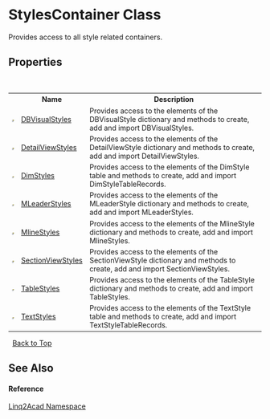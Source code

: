 # StylesContainer Class
 

Provides access to all style related containers.


## Properties
&nbsp;<table><tr><th></th><th>Name</th><th>Description</th></tr><tr><td>![Public property](media/pubproperty.gif "Public property")</td><td><a href="P_Linq2Acad_StylesContainer_DBVisualStyles.md#StylesContainerDBVisualStyles-Property">DBVisualStyles</a></td><td>
Provides access to the elements of the DBVisualStyle dictionary and methods to create, add and import DBVisualStyles.</td></tr><tr><td>![Public property](media/pubproperty.gif "Public property")</td><td><a href="P_Linq2Acad_StylesContainer_DetailViewStyles.md#StylesContainerDetailViewStyles-Property">DetailViewStyles</a></td><td>
Provides access to the elements of the DetailViewStyle dictionary and methods to create, add and import DetailViewStyles.</td></tr><tr><td>![Public property](media/pubproperty.gif "Public property")</td><td><a href="P_Linq2Acad_StylesContainer_DimStyles.md#StylesContainerDimStyles-Property">DimStyles</a></td><td>
Provides access to the elements of the DimStyle table and methods to create, add and import DimStyleTableRecords.</td></tr><tr><td>![Public property](media/pubproperty.gif "Public property")</td><td><a href="P_Linq2Acad_StylesContainer_MLeaderStyles.md#StylesContainerMLeaderStyles-Property">MLeaderStyles</a></td><td>
Provides access to the elements of the MLeaderStyle dictionary and methods to create, add and import MLeaderStyles.</td></tr><tr><td>![Public property](media/pubproperty.gif "Public property")</td><td><a href="P_Linq2Acad_StylesContainer_MlineStyles.md#StylesContainerMlineStyles-Property">MlineStyles</a></td><td>
Provides access to the elements of the MlineStyle dictionary and methods to create, add and import MlineStyles.</td></tr><tr><td>![Public property](media/pubproperty.gif "Public property")</td><td><a href="P_Linq2Acad_StylesContainer_SectionViewStyles.md#StylesContainerSectionViewStyles-Property">SectionViewStyles</a></td><td>
Provides access to the elements of the SectionViewStyle dictionary and methods to create, add and import SectionViewStyles.</td></tr><tr><td>![Public property](media/pubproperty.gif "Public property")</td><td><a href="P_Linq2Acad_StylesContainer_TableStyles.md#StylesContainerTableStyles-Property">TableStyles</a></td><td>
Provides access to the elements of the TableStyle dictionary and methods to create, add and import TableStyles.</td></tr><tr><td>![Public property](media/pubproperty.gif "Public property")</td><td><a href="P_Linq2Acad_StylesContainer_TextStyles.md#StylesContainerTextStyles-Property">TextStyles</a></td><td>
Provides access to the elements of the TextStyle table and methods to create, add and import TextStyleTableRecords.</td></tr></table>&nbsp;
<a href="#stylescontainer-class">Back to Top</a>

## See Also


#### Reference
<a href="N_Linq2Acad.md#Linq2Acad-Namespace">Linq2Acad Namespace</a><br />
